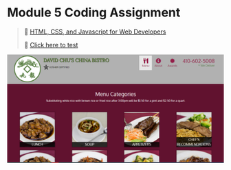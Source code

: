 
# Module 5 Coding Assignment

>🔶 <a href="https://www.coursera.org/learn/html-css-javascript-for-web-developers">HTML, CSS, and Javascript for Web Developers</a>
>
>🔶 <a href="https://vidigal-code.github.io/Module-5-Coding-Assignment/index.html">Click here to test</a>
>

<img src="https://github.com/Vidigal-code/Module-5-Coding-Assignment/blob/main/img/Module%205%20Coding%20Assignment.png">
